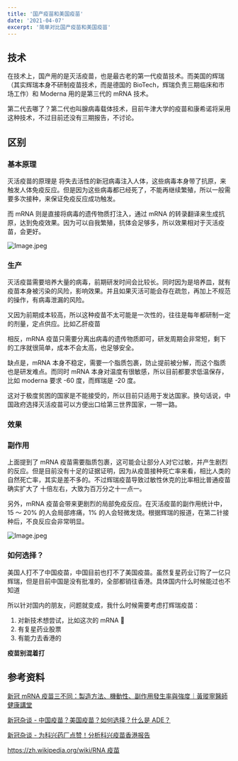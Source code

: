 ```yaml
---
title: '国产疫苗和美国疫苗'
date: '2021-04-07'
excerpt: '简单对比国产疫苗和美国疫苗'
---
```


## 技术

在技术上，国产用的是灭活疫苗，也是最古老的第一代疫苗技术。而美国的辉瑞（其实辉瑞本身不研制疫苗技术，而是德国的 BioTech，辉瑞负责三期临床和市场工作）和 Moderna 用的是第三代的 mRNA 技术。

第二代去哪了？第二代也叫腺病毒载体技术，目前牛津大学的疫苗和康希诺将采用这种技术，不过目前还没有三期报告，不讨论。

## 区别

### 基本原理

灭活疫苗的原理是 将失去活性的新冠病毒注入人体，这些病毒本身带了抗原，来触发人体免疫反应。但是因为这些病毒都已经死了，不能再继续繁殖，所以一般需要多次接种，来保证免疫反应成功触发。

而 mRNA 则是直接将病毒的遗传物质打注入，通过 mRNA 的转录翻译来生成抗原，达到免疫效果。因为可以自我繁殖，抗体会足够多，所以效果相对于灭活疫苗，会更好。

![Image.jpeg](https://res.craft.do/user/full/dce9cd09-2842-d735-16b8-e0f864aa4503/doc/DBFBCC58-8BDE-41B7-9EF9-4F43392BE7EA/C823BC4F-8A79-4761-8BB7-934532630AB7_2)

### 生产

灭活疫苗需要培养大量的病毒，前期研发时间会比较长。同时因为是培养皿，就有疫苗本身被污染的风险，影响效果。并且如果灭活可能会存在疏忽，再加上不规范的操作，有病毒泄漏的风险。

又因为前期成本较高，所以这种疫苗不太可能是一次性的，往往是每年都研制一定的剂量，定点供应。比如乙肝疫苗

相反，mRNA 疫苗只需要分离出病毒的遗传物质即可，研发周期会非常短，剩下的工序就很简单，成本不会太高，也足够安全。

缺点是，mRNA 本身不稳定，需要一个脂质包裹，防止提前被分解，而这个脂质也是研发难点。而同时 mRNA 本身对温度有很敏感，所以目前都要求低温保存，比如 moderna 要求 -60 度，而辉瑞是 -20 度。

这对于极度贫困的国家是不能接受的，所以目前只适用于发达国家。换句话说，中国政府选择灭活疫苗可以方便出口给第三世界国家，一带一路。

### 效果

### 副作用

上面提到了 mRNA 疫苗需要脂质包裹，这可能会让部分人对它过敏，并产生剧烈的反应。但是目前没有十足的证据证明，因为从疫苗接种死亡率来看，相比人类的自然死亡率，其实是差不多的。不过辉瑞疫苗导致过敏性休克的比率相比普通疫苗确实扩大了 十倍左右，大致为百万分之十一点一。

另外，mRNA 疫苗会带来更剧烈的局部免疫反应。在灭活疫苗的副作用统计中，15 ～ 20% 的人会局部疼痛，1% 的人会轻微发烧。根据辉瑞的报道，在第二针接种后，不良反应会非常明显。

![Image.jpeg](https://res.craft.do/user/full/dce9cd09-2842-d735-16b8-e0f864aa4503/doc/DBFBCC58-8BDE-41B7-9EF9-4F43392BE7EA/8AD88A49-3CCA-49EC-B6A8-36DCC79C4768_2)

### 如何选择？

美国人打不了中国疫苗，中国目前也打不了美国疫苗。虽然复星药业订购了一亿只辉瑞，但是目前中国是没有批准的，全部都销往香港。具体国内什么时候能过也不知道

所以针对国内的朋友，问题就变成，我什么时候需要考虑打辉瑞疫苗：

1. 对新技术想尝试，比如这次的 mRNA 🌚
2. 有复星药业股票
3. 有能力去香港的

**疫苗别混着打**

## 参考资料

[新冠 mRNA 疫苗三不同：製造方法、機動性、副作用發生率與強度｜黃瑽寧醫師健康講堂](https://www.youtube.com/watch?v=8ER2shQcbps)

[新冠杂谈 - 中国疫苗？美国疫苗？如何选择？什么是 ADE？](https://www.youtube.com/watch?v=BXQI5DNXoDM)

[新冠杂谈 - 为科兴药厂点赞！分析科兴疫苗香港报告](https://www.youtube.com/watch?v=cMi8B3ftQuU&t=236s)

[https://zh.wikipedia.org/wiki/RNA 疫苗](https://zh.wikipedia.org/wiki/RNA%E7%96%AB%E8%8B%97)
